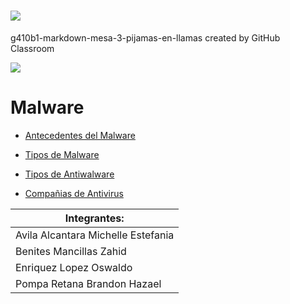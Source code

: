 # ![](http://r69.cooltext.com/rendered/cooltext316232104446892.gif)

g410b1-markdown-mesa-3-pijamas-en-llamas created by GitHub Classroom

  ![](https://github.com/PFLC/g410b1-markdown-mesa-3-pijamas-en-llamas/blob/master/Logo.jpg)

 # Malware
 
* [Antecedentes del Malware](https://github.com/PFLC/g410b1-markdown-mesa-3-pijamas-en-llamas/blob/master/antecedentes.md)

* [Tipos de Malware](https://github.com/PFLC/g410b1-markdown-mesa-3-pijamas-en-llamas/blob/master/tipos.md)
 
* [Tipos de Antiwalware](https://github.com/PFLC/g410b1-markdown-mesa-3-pijamas-en-llamas/blob/master/antimalware.md)
 
* [Compañias de Antivirus](https://github.com/PFLC/g410b1-markdown-mesa-3-pijamas-en-llamas/blob/master/companias.md)

| Integrantes:                       	|
|------------------------------------	|
| Avila Alcantara Michelle Estefania 	|
| Benites Mancillas Zahid            	|
| Enriquez Lopez Oswaldo             	|
| Pompa Retana Brandon Hazael        	|
